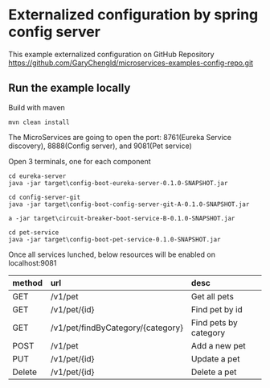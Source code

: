 # Externalized configuration by spring config server

This example externalized configuration on GitHub Repository https://github.com/GaryChengld/microservices-examples-config-repo.git

## Run the example locally
 
Build with maven
   
 ```
 mvn clean install
 ```
 
The MicroServices are going to open the port: 8761(Eureka Service discovery), 8888(Config server), and 9081(Pet service)
 
Open 3 terminals, one for each component

```
cd eureka-server
java -jar target\config-boot-eureka-server-0.1.0-SNAPSHOT.jar

```
 
```
cd config-server-git
java -jar target\config-boot-config-server-git-A-0.1.0-SNAPSHOT.jar
```
```
a -jar target\circuit-breaker-boot-service-B-0.1.0-SNAPSHOT.jar
```
```
cd pet-service
java -jar target\config-boot-pet-service-0.1.0-SNAPSHOT.jar
``` 

Once all services lunched, below resources will be enabled on localhost:9081

|method|url|desc|
|:---|:---|:---|
|GET|/v1/pet|Get all pets|
|GET|/v1/pet/{id}|Find pet by id|
|GET|/v1/pet/findByCategory/{category}|Find pets by category|
|POST|/v1/pet|Add a new pet|
|PUT|/v1/pet/{id}|Update a pet|
|Delete|/v1/pet/{id}|Delete a pet|

